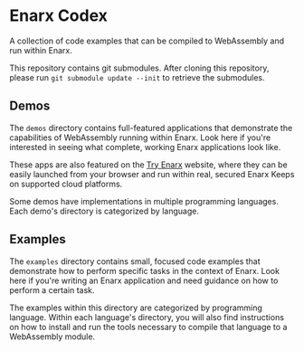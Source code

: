 # Enarx Codex

A collection of code examples that can be compiled to WebAssembly and run within Enarx.

This repository contains git submodules.
After cloning this repository, please run `git submodule update --init` to retrieve the submodules.

## Demos

The `demos` directory contains full-featured applications that demonstrate the capabilities of
WebAssembly running within Enarx.
Look here if you're interested in seeing what complete, working Enarx applications look like.

These apps are also featured on the [Try Enarx](try.enarx.dev) website, where they can be easily
launched from your browser and run within real, secured Enarx Keeps on supported cloud platforms.

Some demos have implementations in multiple programming languages.
Each demo's directory is categorized by language.

## Examples

The `examples` directory contains small, focused code examples that demonstrate how to perform
specific tasks in the context of Enarx.
Look here if you're writing an Enarx application and need guidance on how to perform a certain
task.

The examples within this directory are categorized by programming language.
Within each language's directory, you will also find instructions on how to install
and run the tools necessary to compile that language to a WebAssembly module.
